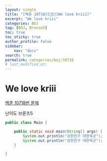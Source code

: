 ```yaml
---
layout:	single
title: "[백준 10718][🤎5][We love kriii]"
excerpt: "We love kriii"
categories: BOJ
tag: [BOJ, Bronze5]
toc: true
toc_sticky: true
author_profile: false
sidebar:
    nav: "docs"
search: true
permalink: categories/boj/10718
# last_modified_at:
---
```


# We love kriii

<a href="https://www.acmicpc.net/problem/10718">백준 10718번 문제</a>

난이도 브론즈5


```java
public class Main {

	public static void main(String[] args) {
		System.out.println("강한친구 대한육군");
		System.out.println("강한친구 대한육군");
	}

}
```

